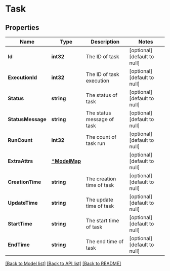 # Task

## Properties
Name | Type | Description | Notes
------------ | ------------- | ------------- | -------------
**Id** | **int32** | The ID of task | [optional] [default to null]
**ExecutionId** | **int32** | The ID of task execution | [optional] [default to null]
**Status** | **string** | The status of task | [optional] [default to null]
**StatusMessage** | **string** | The status message of task | [optional] [default to null]
**RunCount** | **int32** | The count of task run | [optional] [default to null]
**ExtraAttrs** | [***ModelMap**](map.md) |  | [optional] [default to null]
**CreationTime** | **string** | The creation time of task | [optional] [default to null]
**UpdateTime** | **string** | The update time of task | [optional] [default to null]
**StartTime** | **string** | The start time of task | [optional] [default to null]
**EndTime** | **string** | The end time of task | [optional] [default to null]

[[Back to Model list]](../README.md#documentation-for-models) [[Back to API list]](../README.md#documentation-for-api-endpoints) [[Back to README]](../README.md)

